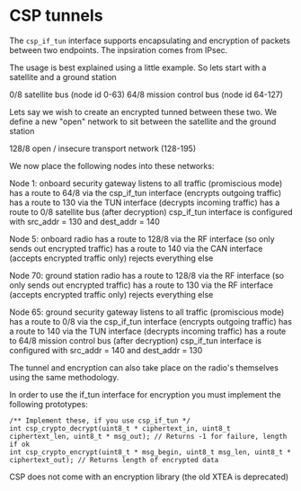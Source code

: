 CSP tunnels
===========

The `csp_if_tun` interface supports encapsulating and encryption of packets between two endpoints.
The inpsiration comes from IPsec.

The usage is best explained using a little example. So lets start with a satellite and a ground station

0/8 satellite bus (node id 0-63)
64/8 mission control bus (node id 64-127)

Lets say we wish to create an encrypted tunned between these two. We define a new "open" network to sit
between the satellite and the ground station

128/8 open / insecure transport network (128-195)

We now place the following nodes into these networks:

Node 1: onboard security gateway
    listens to all traffic (promiscious mode)
    has a route to 64/8 via the csp_if_tun interface (encrypts outgoing traffic)
    has a route to 130 via the TUN interface (decrypts incoming traffic)
    has a route to 0/8 satellite bus (after decryption)
    csp_if_tun interface is configured with src_addr = 130 and dest_addr = 140

Node 5: onboard radio
    has a route to 128/8 via the RF interface (so only sends out encrypted traffic)
    has a route to 140 via the CAN interface (accepts encrypted traffic only)
    rejects everything else

Node 70: ground station radio
    has a route to 128/8 via the RF interface (so only sends out encrypted traffic)
    has a route to 130 via the RF interface (accepts encrypted traffic only)
    rejects everything else

Node 65: ground security gateway
    listens to all traffic (promiscious mode)
    has a route to 0/8 via the csp_if_tun interface (encrypts outgoing traffic)
    has a route to 140 via the TUN interface (decrypts incoming traffic)
    has a route to 64/8 mission control bus (after decryption)
    csp_if_tun interface is configured with src_addr = 140 and dest_addr = 130

The tunnel and encryption can also take place on the radio's themselves using the same
methodology.

In order to use the if_tun interface for encryption you must implement the following
prototypes:

```
/** Implement these, if you use csp_if_tun */
int csp_crypto_decrypt(uint8_t * ciphertext_in, uint8_t ciphertext_len, uint8_t * msg_out); // Returns -1 for failure, length if ok
int csp_crypto_encrypt(uint8_t * msg_begin, uint8_t msg_len, uint8_t * ciphertext_out); // Returns length of encrypted data
```

CSP does not come with an encryption library (the old XTEA is deprecated)



